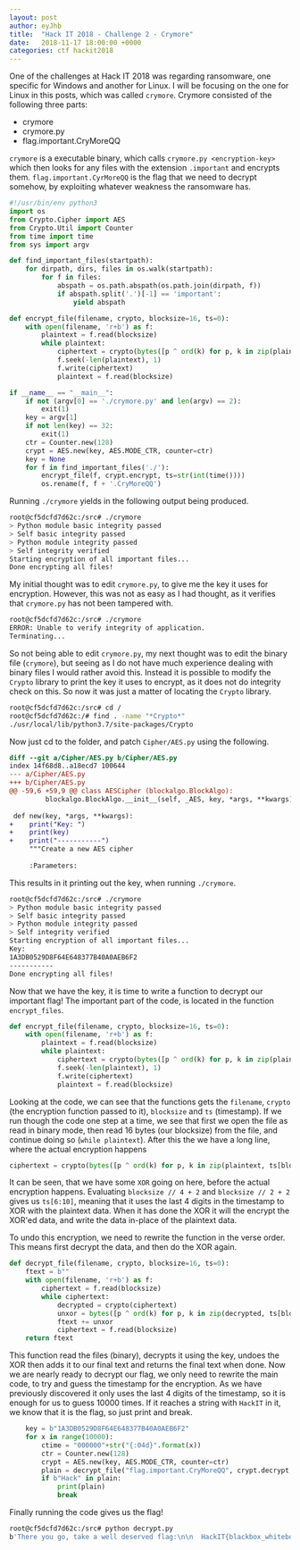 ```yaml
---
layout: post
author: eyJhb
title:  "Hack IT 2018 - Challenge 2 - Crymore"
date:   2018-11-17 18:00:00 +0000
categories: ctf hackit2018
---
```

One of the challenges at Hack IT 2018 was regarding ransomware, one specific for Windows and another for Linux.
I will be focusing on the one for Linux in this posts, which was called `crymore`.
Crymore consisted of the following three parts:

- crymore
- crymore.py
- flag.important.CryMoreQQ

`crymore` is a executable binary, which calls `crymore.py <encryption-key>` which then looks for any files with the extension `.important` and encrypts them.
`flag.important.CyrMoreQQ` is the flag that we need to decrypt somehow, by exploiting whatever weakness the ransomware has.

```python
#!/usr/bin/env python3
import os
from Crypto.Cipher import AES
from Crypto.Util import Counter
from time import time
from sys import argv

def find_important_files(startpath):
    for dirpath, dirs, files in os.walk(startpath):
        for f in files:
            abspath = os.path.abspath(os.path.join(dirpath, f))
            if abspath.split('.')[-1] == 'important':
                yield abspath

def encrypt_file(filename, crypto, blocksize=16, ts=0):
    with open(filename, 'r+b') as f:
        plaintext = f.read(blocksize)
        while plaintext:
            ciphertext = crypto(bytes([p ^ ord(k) for p, k in zip(plaintext, ts[blocksize // 4 + 2: blocksize // 2 + 2] * (blocksize // 4))]))
            f.seek(-len(plaintext), 1)
            f.write(ciphertext)
            plaintext = f.read(blocksize)

if __name__ == "__main__":
    if not (argv[0] == './crymore.py' and len(argv) == 2):
        exit(1)
    key = argv[1]
    if not len(key) == 32:
        exit(1)
    ctr = Counter.new(128)
    crypt = AES.new(key, AES.MODE_CTR, counter=ctr)
    key = None
    for f in find_important_files('./'):
        encrypt_file(f, crypt.encrypt, ts=str(int(time())))
        os.rename(f, f + '.CryMoreQQ')
```

Running `./crymore` yields in the following output being produced.

```bash
root@cf5dcfd7d62c:/src# ./crymore
> Python module basic integrity passed
> Self basic integrity passed
> Python module integrity passed
> Self integrity verified
Starting encryption of all important files...
Done encrypting all files!
```

My initial thought was to edit `crymore.py`, to give me the key it uses for encryption.
However, this was not as easy as I had thought, as it verifies that `crymore.py` has not been tampered with.

```bash
root@cf5dcfd7d62c:/src# ./crymore
ERROR: Unable to verify integrity of application.
Terminating...
```

So not being able to edit `crymore.py`, my next thought was to edit the binary file (`crymore`), but seeing as
I do not have much experience dealing with binary files I would rather avoid this.
Instead it is possible to modify the `Crypto` library to print the key it uses to encrypt, as it does not do integrity check on this.
So now it was just a matter of locating the `Crypto` library.

```bash
root@cf5dcfd7d62c:/src# cd /
root@cf5dcfd7d62c:/# find . -name "*Crypto*"
./usr/local/lib/python3.7/site-packages/Crypto
```

Now just cd to the folder, and patch `Cipher/AES.py` using the following.

```diff
diff --git a/Cipher/AES.py b/Cipher/AES.py
index 14f68d8..a18ecd7 100644
--- a/Cipher/AES.py
+++ b/Cipher/AES.py
@@ -59,6 +59,9 @@ class AESCipher (blockalgo.BlockAlgo):
         blockalgo.BlockAlgo.__init__(self, _AES, key, *args, **kwargs)
 
 def new(key, *args, **kwargs):
+    print("Key: ")
+    print(key)
+    print("-----------")
     """Create a new AES cipher
 
     :Parameters:
```

This results in it printing out the key, when running `./crymore`.

```bash
root@cf5dcfd7d62c:/src# ./crymore
> Python module basic integrity passed
> Self basic integrity passed
> Python module integrity passed
> Self integrity verified
Starting encryption of all important files...
Key: 
1A3DB0529D8F64E648377B40A0AEB6F2
-----------
Done encrypting all files!
```

Now that we have the key, it is time to write a function to decrypt our important flag!
The important part of the code, is located in the function `encrypt_files`.

```python
def encrypt_file(filename, crypto, blocksize=16, ts=0):
    with open(filename, 'r+b') as f:
        plaintext = f.read(blocksize)
        while plaintext:
            ciphertext = crypto(bytes([p ^ ord(k) for p, k in zip(plaintext, ts[blocksize // 4 + 2: blocksize // 2 + 2] * (blocksize // 4))]))
            f.seek(-len(plaintext), 1)
            f.write(ciphertext)
            plaintext = f.read(blocksize)
```

Looking at the code, we can see that the functions gets the `filename`, `crypto` (the encryption function passed to it), `blocksize` and `ts` (timestamp).
If we run though the code one step at a time, we see that first we open the file as read in binary mode, then read 16 bytes (our blocksize) from the file, and continue doing so (`while plaintext`).
After this the we have a long line, where the actual encryption happens 

```python
ciphertext = crypto(bytes([p ^ ord(k) for p, k in zip(plaintext, ts[blocksize // 4 + 2: blocksize // 2 + 2] * (blocksize // 4))]))
```

It can be seen, that we have some `XOR` going on here, before the actual encryption happens.
Evaluating `blocksize // 4 + 2` and `blocksize // 2 + 2` gives us `ts[6:10]`, meaning that it uses the last 4 digits in the timestamp to XOR with the plaintext data.
When it has done the XOR it will the encrypt the XOR'ed data, and write the data in-place of the plaintext data.

To undo this encryption, we need to rewrite the function in the verse order.
This means first decrypt the data, and then do the XOR again.

```python
def decrypt_file(filename, crypto, blocksize=16, ts=0):
    ftext = b""
    with open(filename, 'r+b') as f:
        ciphertext = f.read(blocksize)
        while ciphertext:
            decrypted = crypto(ciphertext)
            unxor = bytes([p ^ ord(k) for p, k in zip(decrypted, ts[blocksize // 4 + 2: blocksize // 2 + 2] * (blocksize // 4))])
            ftext += unxor 
            ciphertext = f.read(blocksize)
    return ftext
```

This function read the files (binary), decrypts it using the key, undoes the XOR then adds it to our final text and returns the final text when done.
Now we are nearly ready to decrypt our flag, we only need to rewrite the main code, to try and guess the timestamp for the encryption.
As we have previously discovered it only uses the last 4 digits of the timestamp, so it is enough for us to guess 10000 times.
If it reaches a string with `HackIT` in it, we know that it is the flag, so just print and break.

```python
    key = b"1A3DB0529D8F64E648377B40A0AEB6F2"
    for x in range(10000):
        ctime = "000000"+str("{:04d}".format(x))
        ctr = Counter.new(128)
        crypt = AES.new(key, AES.MODE_CTR, counter=ctr)
        plain = decrypt_file("flag.important.CryMoreQQ", crypt.decrypt, ts=ctime)
        if b"Hack" in plain:
            print(plain)
            break
```

Finally running the code gives us the flag!

```bash
root@cf5dcfd7d62c:/src# python decrypt.py
b'There you go, take a well deserved flag:\n\n  HackIT{blackbox_whitebox_deadbox_dropbox}\n\n:-)\n'
```
